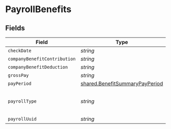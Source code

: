 # PayrollBenefits


## Fields

| Field                                                                                   | Type                                                                                    | Required                                                                                | Description                                                                             |
| --------------------------------------------------------------------------------------- | --------------------------------------------------------------------------------------- | --------------------------------------------------------------------------------------- | --------------------------------------------------------------------------------------- |
| `checkDate`                                                                             | *string*                                                                                | :heavy_minus_sign:                                                                      | N/A                                                                                     |
| `companyBenefitContribution`                                                            | *string*                                                                                | :heavy_minus_sign:                                                                      | N/A                                                                                     |
| `companyBenefitDeduction`                                                               | *string*                                                                                | :heavy_minus_sign:                                                                      | N/A                                                                                     |
| `grossPay`                                                                              | *string*                                                                                | :heavy_minus_sign:                                                                      | N/A                                                                                     |
| `payPeriod`                                                                             | [shared.BenefitSummaryPayPeriod](../../../sdk/models/shared/benefitsummarypayperiod.md) | :heavy_minus_sign:                                                                      | N/A                                                                                     |
| `payrollType`                                                                           | *string*                                                                                | :heavy_minus_sign:                                                                      | Whether it is regular or bonus payroll                                                  |
| `payrollUuid`                                                                           | *string*                                                                                | :heavy_minus_sign:                                                                      | N/A                                                                                     |